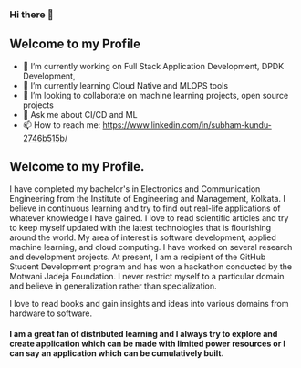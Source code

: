 ### Hi there 👋

<!--
**Cenrax/Cenrax** is a ✨ _special_ ✨ repository because its `README.md` (this file) appears on your GitHub profile.
Here are some ideas to get you started: -->
## Welcome to my Profile

- 🔭 I’m currently working on Full Stack Application Development, DPDK Development, 
- 🌱 I’m currently learning Cloud Native and MLOPS tools
- 👯 I’m looking to collaborate on machine learning projects, open source projects
- 💬 Ask me about CI/CD and ML
- 📫 How to reach me: https://www.linkedin.com/in/subham-kundu-2746b515b/

## Welcome to my Profile.

I have completed my bachelor's in Electronics and Communication Engineering from the Institute of Engineering and Management, Kolkata. I believe in continuous learning and try to find out real-life applications of whatever knowledge I have gained. I love to read scientific articles and try to keep myself updated with the latest technologies that is flourishing around the world. My area of interest is software development, applied machine learning, and cloud computing.
I have worked on several research and development projects. At present, I am a recipient of the GitHub Student Development program and has won a hackathon conducted by the Motwani Jadeja Foundation. I never restrict myself to a particular domain and believe in generalization rather than specialization.

I love to read books and gain insights and ideas into various domains from hardware to software. 



#### I am a great fan of distributed learning and I always try to explore and create application which can be made with limited power resources or I can say an application which can be cumulatively built.
